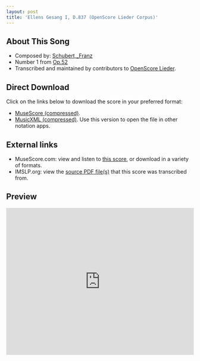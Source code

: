 ```yaml
---
layout: post
title: 'Ellens Gesang I, D.837 (OpenScore Lieder Corpus)'
---
```


## About This Song

- Composed by: [Schubert,_Franz](https://fourscoreandmore.org/openscore/lieder/Schubert,_Franz)
- Number 1 from [Op.52](https://fourscoreandmore.org/openscore/lieder/Schubert,_Franz/Op.52)
- Transcribed and maintained by contributors to [OpenScore Lieder].

[OpenScore Lieder]: https://musescore.com/openscore-lieder-corpus

## Direct Download

Click on the links below to download the score in your preferred format:
- [MuseScore (compressed)](https://github.com/openscore/lieder/blob/main/scores/Schubert,_Franz/Op.52/1_Ellens_Gesang_I,_D.837/lc6181353.mscz?raw=true).
- [MusicXML (compressed)](https://github.com/openscore/lieder/blob/main/scores/Schubert,_Franz/Op.52/1_Ellens_Gesang_I,_D.837/lc6181353.mxl?raw=true). Use this version to open the file in other notation apps.

## External links

- MuseScore.com: view and listen to [this score][MuseScore], or download in a variety of formats.
- IMSLP.org: view the [source PDF file(s)][IMSLP] that this score was transcribed from.

[MuseScore]: https://musescore.com/score/6181353
[IMSLP]: https://imslp.org/wiki/Special:ReverseLookup/62381

## Preview

<iframe width="100%" height="394" src="https://musescore.com/openscore-lieder-corpus/scores/6181353/embed" frameborder="0" allowfullscreen allow="autoplay; fullscreen"></iframe>
